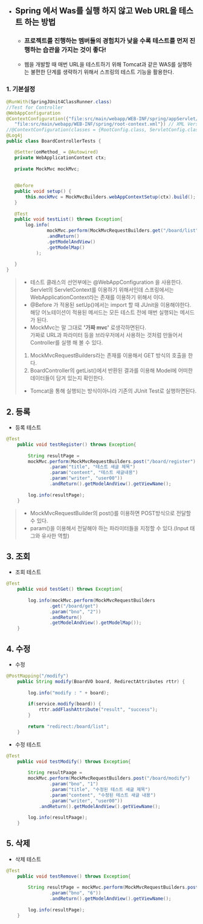 - ## Spring 에서 Was를 실행 하지 않고 Web URL을 테스트 하는 방법

    - ### 프로젝트를 진행하는 멤버들의 경험치가 낮을 수록 테스트를 먼저 진행하는 습관을 가지는 것이 좋다!


    - 웹을 개발할 때 매번 URL을 테스트하기 위해 Tomcat과 같은 WAS를 실행하는 불편한 단계를 생략하기 위해서 스프링의 테스트 기능을 활용한다.



 ### **1. 기본설정**
 ```java
 @RunWith(SpringJUnit4ClassRunner.class)
//Test for Controller
@WebAppConfiguration
@ContextConfiguration({"file:src/main/webapp/WEB-INF/spring/appServlet/servlet-context.xml",
	"file:src/main/webapp/WEB-INF/spring/root-context.xml"}) // XML Version
//@ContextConfiguration(classes = {RootConfig.class, ServletConfig.class}) // Java Version
@Log4j
public class BoardControllerTests {

	@Setter(onMethod_ = @Autowired)
	private WebApplicationContext ctx;
	
	private MockMvc mockMvc;
	
	
	@Before
	public void setup() {
		this.mockMvc = MockMvcBuilders.webAppContextSetup(ctx).build();
	}
	
	@Test
	public void testList() throws Exception{
		log.info(
				mockMvc.perform(MockMvcRequestBuilders.get("/board/list"))
				.andReturn()
				.getModelAndView()
				.getModelMap()
			);
		
	}
}
```
>   - 테스트 클래스의 선언부에는 @WebAppConfiguration 을 사용한다. Servlet의 ServletContext를 이용하기 위해서인데 스프링에서는 WebApplicationContext라는 존재를 이용하기 위해서 이다.
>   - @Before 가 적용된 setUp()에서는 import 할 때 JUnit을 이용해야한다. 해당 어노테이션이 적용된 메서드는 모든 테스트 전에 매번 실행되는 메서드가 된다.
>   - MockMvc는 말 그대로 **'가짜 mvc'** 로생각하면된다.  
>   가짜로 URL과 파라미터 등을 브라우저에서 사용하는 것처럼 만들어서 Controller를 실행 해 볼 수 있다.
>   1. MockMvcRequestBuilders라는 존재를 이용해서 GET 방식의 호출을 한다.
>   2. BoardController의 getList()에서 반환된 결과를 이용해 Model에 어떠한 데이터들이 담겨 있는지 확인한다.
>   - Tomcat을 통해 실행되는 방식이아니라 기존의 JUnit Test로 실행하면된다.

## **2. 등록**
- 등록 테스트
```java
@Test
	public void testRegister() throws Exception{
		
		String resultPage = 
        mockMvc.perform(MockMvcRequestBuilders.post("/board/register")
				.param("title", "테스트 새글 제목")
				.param("content", "테스트 새글내용")
				.param("writer", "user00"))
				.andReturn().getModelAndView().getViewName();
		
		log.info(resultPage);
	}
```

>   - MockMvcRequestBuilder의 post()를 이용하면 POST방식으로 전달할 수 있다.
>   - param()을 이용해서 전달해야 하는 파라미터들을 지정할 수 있다.(Input 태그와 유사한 역할)

## **3. 조회**
- 조회 테스트
```java
@Test
	public void testGet() throws Exception{
		
		log.info(mockMvc.perform(MockMvcRequestBuilders
				.get("/board/get")
				.param("bno", "2"))
				.andReturn()
				.getModelAndView().getModelMap());
	}
````

## **4. 수정**
- 수정
```java
@PostMapping("/modify")
	public String modify(BoardVO board, RedirectAttributes rttr) {
		
		log.info("modify : " + board);
		
		if(service.modify(board)) {
			rttr.addFlashAttribute("result", "success");
		}
		
		return "redirect:/board/list";
	}
```

- 수정 테스트
```java
@Test
	public void testModify() throws Exception{
		
		String resultPaage = 
        mockMvc.perform(MockMvcRequestBuilders.post("/board/modify")
				.param("bno", "1")
				.param("title", "수정된 테스트 새글 제목")
				.param("content", "수정된 테스트 새글 내용")
				.param("writer", "user00"))
			.andReturn().getModelAndView().getViewName();
		
		log.info(resultPaage);
	}
```

## **5. 삭제**
- 삭제 테스트
```java
@Test
	public void testRemove() throws Exception{
		
		String resultPage = mockMvc.perform(MockMvcRequestBuilders.post("/board/remove")
				.param("bno", "6"))
				.andReturn().getModelAndView().getViewName();
		
		log.info(resultPage);
	}
```
